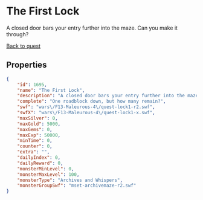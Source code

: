 # The First Lock

A closed door bars your entry further into the maze. Can you make it through?

[Back to quest](../quests.md)

## Properties

```json
{
    "id": 1695,
    "name": "The First Lock",
    "description": "A closed door bars your entry further into the maze. Can you make it through?",
    "complete": "One roadblock down, but how many remain?",
    "swf": "wars\/F13-Maleurous-4\/quest-lock1-r2.swf",
    "swfX": "wars\/F13-Maleurous-4\/quest-lock1-x.swf",
    "maxSilver": 0,
    "maxGold": 5000,
    "maxGems": 0,
    "maxExp": 50000,
    "minTime": 0,
    "counter": 0,
    "extra": "",
    "dailyIndex": 0,
    "dailyReward": 0,
    "monsterMinLevel": 0,
    "monsterMaxLevel": 100,
    "monsterType": "Archives and Whispers",
    "monsterGroupSwf": "mset-archivemaze-r2.swf"
}
```


